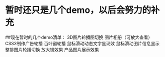 # 暂时还只是几个demo，以后会努力的补充
##现在暂时的几个demo清单：
3D图片轮播图切换
图片相册（可放大查看）
CSS3制作广告轮播
百叶窗轮播
鼠标滑动动态文字显现效
鼠标滑动图片信息显示
整排图片轮播切换
放大镜效果
产品图片展示效果
